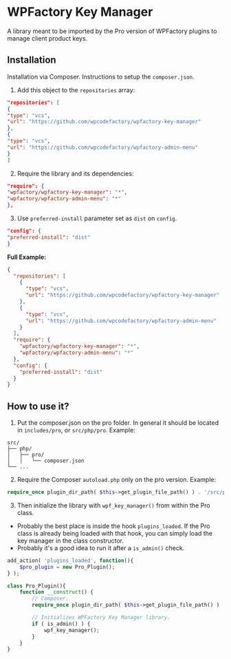 # WPFactory Key Manager

A library meant to be imported by the Pro version of WPFactory plugins to manage client product keys.

## Installation

Installation via Composer. Instructions to setup the `composer.json`.

1. Add this object to the `repositories` array:

```json
"repositories": [
{
"type": "vcs",
"url": "https://github.com/wpcodefactory/wpfactory-key-manager"
},
{
"type": "vcs",
"url": "https://github.com/wpcodefactory/wpfactory-admin-menu"
}
]
```

2. Require the library and its dependencies:

```json
"require": {
"wpfactory/wpfactory-key-manager": "*",
"wpfactory/wpfactory-admin-menu": "*"
},
```

3. Use `preferred-install` parameter set as `dist` on `config`.

```json
"config": {
"preferred-install": "dist"
}
```

**Full Example:**

```json
{
  "repositories": [
    {
      "type": "vcs",
      "url": "https://github.com/wpcodefactory/wpfactory-key-manager"
    },
    {
      "type": "vcs",
      "url": "https://github.com/wpcodefactory/wpfactory-admin-menu"
    }
  ],
  "require": {
    "wpfactory/wpfactory-key-manager": "*",
    "wpfactory/wpfactory-admin-menu": "*"
  },
  "config": {
    "preferred-install": "dist"
  }
}
```

## How to use it?
1. Put the composer.json on the pro folder. In general it should be located in `includes/pro`, or `src/php/pro`. Example:
```
src/
├── php/
│   ├── pro/    
│   │   └── composer.json
└── ...
```

2. Require the Composer `autoload.php` only on the pro version. Example:
```php
require_once plugin_dir_path( $this->get_plugin_file_path() ) . '/src/php/pro/vendor/autoload.php';
```

3. Then initialize the library with `wpf_key_manager()` from within the Pro class.
- Probably the best place is inside the hook `plugins_loaded`. If the Pro class is already being loaded with that hook, you can simply load the key manager in the class constructor.
- Probably it's a good idea to run it after a `is_admin()` check.

```php
add_action( 'plugins_loaded', function(){
    $pro_plugin = new Pro_Plugin();
} );
```

```php
class Pro_Plugin(){
    function __construct() {
        // Composer.
        require_once plugin_dir_path( $this->get_plugin_file_path() ) . '/src/php/pro/vendor/autoload.php';

        // Initializes WPFactory Key Manager library.
        if ( is_admin() ) {
            wpf_key_manager();
        }
    }
}
```
